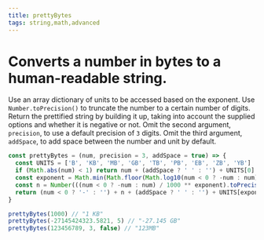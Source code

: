 ```yaml
---
title: prettyBytes
tags: string,math,advanced
---
```


# Converts a number in bytes to a human-readable string.

Use an array dictionary of units to be accessed based on the exponent.
Use `Number.toPrecision()` to truncate the number to a certain number of digits.
Return the prettified string by building it up, taking into account the supplied options and whether it is negative or not.
Omit the second argument, `precision`, to use a default precision of `3` digits.
Omit the third argument, `addSpace`, to add space between the number and unit by default.

```js
const prettyBytes = (num, precision = 3, addSpace = true) => {
  const UNITS = ['B', 'KB', 'MB', 'GB', 'TB', 'PB', 'EB', 'ZB', 'YB']
  if (Math.abs(num) < 1) return num + (addSpace ? ' ' : '') + UNITS[0]
  const exponent = Math.min(Math.floor(Math.log10(num < 0 ? -num : num) / 3), UNITS.length - 1)
  const n = Number(((num < 0 ? -num : num) / 1000 ** exponent).toPrecision(precision))
  return (num < 0 ? '-' : '') + n + (addSpace ? ' ' : '') + UNITS[exponent]
}
```

```js
prettyBytes(1000) // "1 KB"
prettyBytes(-27145424323.5821, 5) // "-27.145 GB"
prettyBytes(123456789, 3, false) // "123MB"
```
